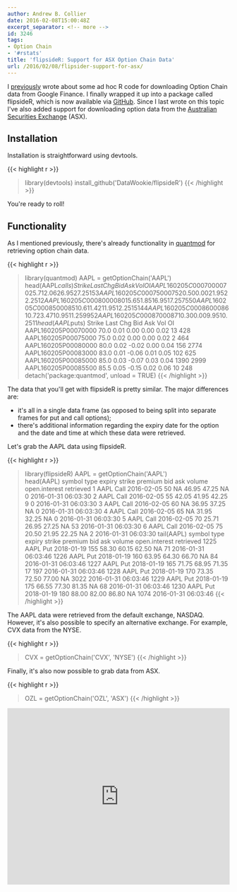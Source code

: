 ```yaml
---
author: Andrew B. Collier
date: 2016-02-08T15:00:48Z
excerpt_separator: <!-- more -->
id: 3246
tags:
- Option Chain
- '#rstats'
title: 'flipsideR: Support for ASX Option Chain Data'
url: /2016/02/08/flipsider-support-for-asx/
---
```


I [previously](http://www.exegetic.biz/blog/2015/01/download-option-chain-from-google-finance-in-r-an-update/) wrote about some ad hoc R code for downloading Option Chain data from Google Finance. I finally wrapped it up into a package called flipsideR, which is now available via [GitHub](https://github.com/DataWookie/flipsideR). Since I last wrote on this topic I've also added support for downloading option data from the [Australian Securities Exchange](http://www.asx.com.au/) (ASX).

<!--more-->

## Installation

Installation is straightforward using devtools.

{{< highlight r >}}
> library(devtools)
> install_github('DataWookie/flipsideR')
{{< /highlight >}}

You're ready to roll!

## Functionality

As I mentioned previously, there's already functionality in [quantmod](http://www.quantmod.com/) for retrieving option chain data.

{{< highlight r >}}
> library(quantmod)
> AAPL = getOptionChain('AAPL')
> head(AAPL$calls)
                    Strike  Last  Chg   Bid   Ask Vol OI
AAPL160205C00070000     70 25.71 2.06 26.95 27.25   1 53
AAPL160205C00075000     75 20.50 0.00 21.95 22.25   1  2
AAPL160205C00080000     80 15.65 1.85 16.95 17.25  75 50
AAPL160205C00085000     85 10.61 1.42 11.95 12.25 151 44
AAPL160205C00086000     86 10.72 3.47 10.95 11.25  99 52
AAPL160205C00087000     87 10.30 0.00  9.95 10.25   1  1
> head(AAPL$puts)
                    Strike Last   Chg  Bid  Ask  Vol   OI
AAPL160205P00070000   70.0 0.01  0.00 0.00 0.02   13  428
AAPL160205P00075000   75.0 0.02  0.00 0.00 0.02    2  464
AAPL160205P00080000   80.0 0.02 -0.02 0.00 0.04  156 2774
AAPL160205P00083000   83.0 0.01 -0.06 0.01 0.05  102  625
AAPL160205P00085000   85.0 0.03 -0.07 0.03 0.04 1390 2999
AAPL160205P00085500   85.5 0.05 -0.15 0.02 0.06   10  248
> detach('package:quantmod', unload = TRUE)
{{< /highlight >}}

The data that you'll get with flipsideR is pretty similar. The major differences are:

* it's all in a single data frame (as opposed to being split into separate frames for put and call options); 
* there's additional information regarding the expiry date for the option and the date and time at which these data were retrieved.

Let's grab the AAPL data using flipsideR.

{{< highlight r >}}
> library(flipsideR)
> AAPL = getOptionChain('AAPL')   
> head(AAPL)
  symbol type     expiry strike premium   bid   ask volume open.interest           retrieved
1   AAPL Call 2016-02-05     50      NA 46.95 47.25     NA             0 2016-01-31 06:03:30
2   AAPL Call 2016-02-05     55   42.05 41.95 42.25      9             0 2016-01-31 06:03:30
3   AAPL Call 2016-02-05     60      NA 36.95 37.25     NA             0 2016-01-31 06:03:30
4   AAPL Call 2016-02-05     65      NA 31.95 32.25     NA             0 2016-01-31 06:03:30
5   AAPL Call 2016-02-05     70   25.71 26.95 27.25     NA            53 2016-01-31 06:03:30
6   AAPL Call 2016-02-05     75   20.50 21.95 22.25     NA             2 2016-01-31 06:03:30
> tail(AAPL)
     symbol type     expiry strike premium   bid   ask volume open.interest           retrieved
1225   AAPL  Put 2018-01-19    155   58.30 60.15 62.50     NA            71 2016-01-31 06:03:46
1226   AAPL  Put 2018-01-19    160   63.95 64.30 66.70     NA            84 2016-01-31 06:03:46
1227   AAPL  Put 2018-01-19    165   71.75 68.95 71.35     17           197 2016-01-31 06:03:46
1228   AAPL  Put 2018-01-19    170   73.35 72.50 77.00     NA          3022 2016-01-31 06:03:46
1229   AAPL  Put 2018-01-19    175   66.55 77.30 81.35     NA            68 2016-01-31 06:03:46
1230   AAPL  Put 2018-01-19    180   88.00 82.00 86.80     NA          1074 2016-01-31 06:03:46
{{< /highlight >}}

The AAPL data were retrieved from the default exchange, NASDAQ. However, it's also possible to specify an alternative exchange. For example, CVX data from the NYSE.

{{< highlight r >}}
> CVX = getOptionChain('CVX', 'NYSE')
{{< /highlight >}}

Finally, it's also now possible to grab data from ASX.

{{< highlight r >}}
> OZL = getOptionChain('OZL', 'ASX')
{{< /highlight >}}

<iframe width="100%" height="400" frameborder="0" scrolling="no" src="https://plot.ly/~collierab/453.embed"></iframe>